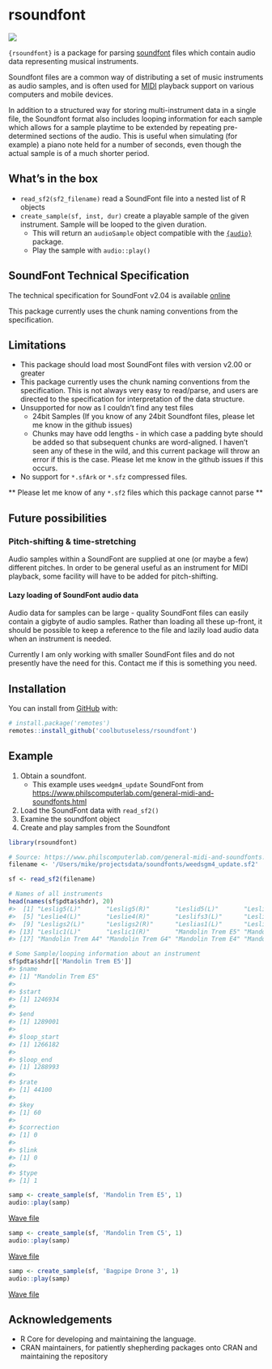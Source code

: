 
<!-- README.md is generated from README.Rmd. Please edit that file -->

# rsoundfont

<!-- badges: start -->

![](https://img.shields.io/badge/cool-useless-green.svg)
<!-- badges: end -->

`{rsoundfont}` is a package for parsing
[soundfont](https://en.wikipedia.org/wiki/SoundFont) files which contain
audio data representing musical instruments.

Soundfont files are a common way of distributing a set of music
instruments as audio samples, and is often used for
[MIDI](https://en.wikipedia.org/wiki/MIDI) playback support on various
computers and mobile devices.

In addition to a structured way for storing multi-instrument data in a
single file, the Soundfont format also includes looping information for
each sample which allows for a sample playtime to be extended by
repeating pre-determined sections of the audio. This is useful when
simulating (for example) a piano note held for a number of seconds, even
though the actual sample is of a much shorter period.

## What’s in the box

-   `read_sf2(sf2_filename)` read a SoundFont file into a nested list of
    R objects
-   `create_sample(sf, inst, dur)` create a playable sample of the given
    instrument. Sample will be looped to the given duration.
    -   This will return an `audioSample` object compatible with the
        [`{audio}`](https://cran.r-project.org/package=audio) package.
    -   Play the sample with `audio::play()`

## SoundFont Technical Specification

The technical specification for SoundFont v2.04 is available
[online](https://www.synthfont.com/sfspec24.pdf)

This package currently uses the chunk naming conventions from the
specification.

## Limitations

-   This package should load most SoundFont files with version v2.00 or
    greater
-   This package currently uses the chunk naming conventions from the
    specification. This is not always very easy to read/parse, and users
    are directed to the specification for interpretation of the data
    structure.
-   Unsupported for now as I couldn’t find any test files
    -   24bit Samples (If you know of any 24bit Soundfont files, please
        let me know in the github issues)
    -   Chunks may have odd lengths - in which case a padding byte
        should be added so that subsequent chunks are word-aligned. I
        haven’t seen any of these in the wild, and this current package
        will throw an error if this is the case. Please let me know in
        the github issues if this occurs.
-   No support for `*.sfArk` or `*.sfz` compressed files.

\*\* Please let me know of any `*.sf2` files which this package cannot
parse \*\*

## Future possibilities

### Pitch-shifting & time-stretching

Audio samples within a SoundFont are supplied at one (or maybe a few)
different pitches. In order to be general useful as an instrument for
MIDI playback, some facility will have to be added for pitch-shifting.

#### Lazy loading of SoundFont audio data

Audio data for samples can be large - quality SoundFont files can easily
contain a gigbyte of audio samples. Rather than loading all these
up-front, it should be possible to keep a reference to the file and
lazily load audio data when an instrument is needed.

Currently I am only working with smaller SoundFont files and do not
presently have the need for this. Contact me if this is something you
need.

## Installation

You can install from
[GitHub](https://github.com/coolbutuseless/rsoundfont) with:

``` r
# install.package('remotes')
remotes::install_github('coolbutuseless/rsoundfont')
```

## Example

1.  Obtain a soundfont.
    -   This example uses `weedgm4_update` SoundFont from
        <https://www.philscomputerlab.com/general-midi-and-soundfonts.html>
2.  Load the SoundFont data with `read_sf2()`
3.  Examine the soundfont object
4.  Create and play samples from the Soundfont

``` r
library(rsoundfont)

# Source: https://www.philscomputerlab.com/general-midi-and-soundfonts.html
filename <- '/Users/mike/projectsdata/soundfonts/weedsgm4_update.sf2'

sf <- read_sf2(filename)

# Names of all instruments
head(names(sf$pdta$shdr), 20)
#>  [1] "Leslig5(L)"       "Leslig5(R)"       "Leslid5(L)"       "Leslid5(R)"      
#>  [5] "Leslie4(L)"       "Leslie4(R)"       "Leslifs3(L)"      "Leslifs3(R)"     
#>  [9] "Lesligs2(L)"      "Lesligs2(R)"      "Leslias1(L)"      "Leslias1(R)"     
#> [13] "Leslic1(L)"       "Leslic1(R)"       "Mandolin Trem E5" "Mandolin Trem C5"
#> [17] "Mandolin Trem A4" "Mandolin Trem G4" "Mandolin Trem E4" "Mandolin Trem C4"

# Some Sample/looping information about an instrument
sf$pdta$shdr[['Mandolin Trem E5']]
#> $name
#> [1] "Mandolin Trem E5"
#> 
#> $start
#> [1] 1246934
#> 
#> $end
#> [1] 1289001
#> 
#> $loop_start
#> [1] 1266182
#> 
#> $loop_end
#> [1] 1288993
#> 
#> $rate
#> [1] 44100
#> 
#> $key
#> [1] 60
#> 
#> $correction
#> [1] 0
#> 
#> $link
#> [1] 0
#> 
#> $type
#> [1] 1
```

``` r
samp <- create_sample(sf, 'Mandolin Trem E5', 1)
audio::play(samp)
```

<a href="https://raw.githubusercontent.com/coolbutuseless/rsoundfont/main/man/samples/01.wav">
Wave file </a>

``` r
samp <- create_sample(sf, 'Mandolin Trem C5', 1)
audio::play(samp)
```

<a href="https://raw.githubusercontent.com/coolbutuseless/rsoundfont/main/man/samples/02.wav">
Wave file </a>

``` r
samp <- create_sample(sf, 'Bagpipe Drone 3', 1)
audio::play(samp)
```

<a href="https://raw.githubusercontent.com/coolbutuseless/rsoundfont/main/man/samples/03.wav">
Wave file </a>

## Acknowledgements

-   R Core for developing and maintaining the language.
-   CRAN maintainers, for patiently shepherding packages onto CRAN and
    maintaining the repository

